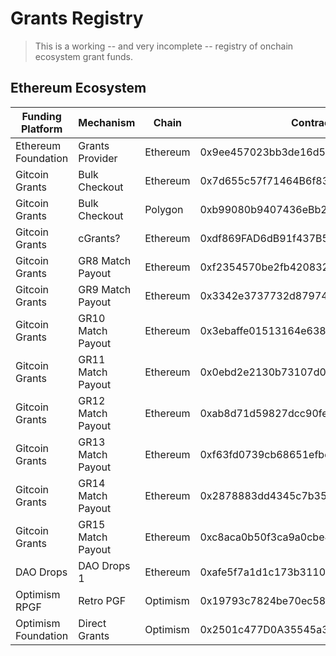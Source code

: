 # Grants Registry

> This is a working -- and very incomplete -- registry of onchain ecosystem grant funds.

## Ethereum Ecosystem

| Funding Platform | Mechanism         | Chain     | Contract Address                           |
|------------------|-------------------|-----------|--------------------------------------------|
| Ethereum Foundation | Grants Provider | Ethereum | 0x9ee457023bb3de16d51a003a247baead7fce313d |
| Gitcoin Grants   | Bulk Checkout     | Ethereum  | 0x7d655c57f71464B6f83811C55D84009Cd9f5221C |
| Gitcoin Grants   | Bulk Checkout     | Polygon   | 0xb99080b9407436eBb2b8Fe56D45fFA47E9bb8877 |
| Gitcoin Grants   | cGrants?          | Ethereum  | 0xdf869FAD6dB91f437B59F1EdEFab319493D4C4cE |
| Gitcoin Grants   | GR8 Match Payout  | Ethereum  | 0xf2354570be2fb420832fb7ff6ff0ae0df80cf2c6 |
| Gitcoin Grants   | GR9 Match Payout  | Ethereum  | 0x3342e3737732d879743f2682a3953a730ae4f47c |
| Gitcoin Grants   | GR10 Match Payout | Ethereum  | 0x3ebaffe01513164e638480404c651e885cca0aa4 |
| Gitcoin Grants   | GR11 Match Payout | Ethereum  | 0x0ebd2e2130b73107d0c45ff2e16c93e7e2e10e3a |
| Gitcoin Grants   | GR12 Match Payout | Ethereum  | 0xab8d71d59827dcc90fedc5ddb97f87effb1b1a5b |
| Gitcoin Grants   | GR13 Match Payout | Ethereum  | 0xf63fd0739cb68651efbd06bccb23f1a1623d5520 |
| Gitcoin Grants   | GR14 Match Payout | Ethereum  | 0x2878883dd4345c7b35c13fefc5096dd400814d91 |
| Gitcoin Grants   | GR15 Match Payout | Ethereum  | 0xc8aca0b50f3ca9a0cbe413d8a110a7aab7d4c1ae |
| DAO Drops        | DAO Drops 1       | Ethereum  | 0xafe5f7a1d1c173b311047cdc93729013ad03de0c |
| Optimism RPGF    | Retro PGF         | Optimism  | 0x19793c7824be70ec58bb673ca42d2779d12581be |
| Optimism Foundation | Direct Grants  | Optimism  | 0x2501c477D0A35545a387Aa4A3EEe4292A9a8B3F0 |
